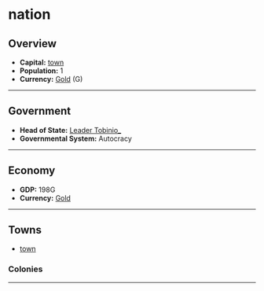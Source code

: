 # nation

## Overview

- **Capital:** [town](town)
- **Population:** 1
- **Currency:** [Gold](Gold) (G)

---

## Government

- **Head of State:** [Leader Tobinio_](Tobinio_)
- **Governmental System:** Autocracy

---

## Economy

- **GDP:** 198G
- **Currency:** [Gold](Gold)

---

## Towns

- [town](town)

### Colonies



---